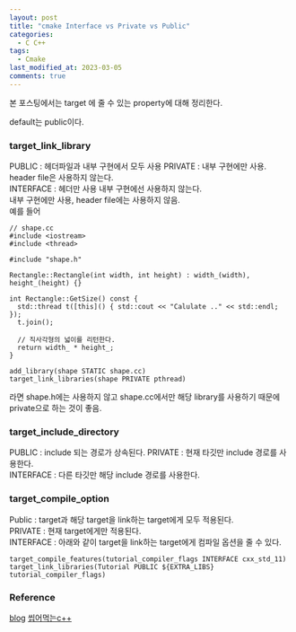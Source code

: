 ```yaml
---
layout: post
title: "cmake Interface vs Private vs Public"
categories:
  - C C++
tags:
  - Cmake
last_modified_at: 2023-03-05
comments: true
---
```

본 포스팅에서는 
target 에 줄 수 있는 property에 대해 정리한다.

default는 public이다.  

### target_link_library
PUBLIC : 헤더파일과 내부 구현에서 모두 사용
PRIVATE : 내부 구현에만 사용. header file은 사용하지 않는다.  
INTERFACE : 헤더만 사용 내부 구현에선 사용하지 않는다.  
내부 구현에만 사용, header file에는 사용하지 않음.  
예를 들어  
```
// shape.cc
#include <iostream>
#include <thread>

#include "shape.h"

Rectangle::Rectangle(int width, int height) : width_(width), height_(height) {}

int Rectangle::GetSize() const {
  std::thread t([this]() { std::cout << "Calulate .." << std::endl; });
  t.join();

  // 직사각형의 넓이를 리턴한다.
  return width_ * height_;
}

```

```
add_library(shape STATIC shape.cc)
target_link_libraries(shape PRIVATE pthread)
```
라면 shape.h에는 사용하지 않고 shape.cc에서만 해당 library를 사용하기 때문에 private으로 하는 것이 좋음.

### target_include_directory
PUBLIC : include 되는 경로가 상속된다.
PRIVATE : 현재 타깃만 include 경로를 사용한다.  
INTERFACE : 다른 타깃만 해당 include 경로를 사용한다.

### target_compile_option
Public : target과 해당 target을 link하는 target에게 모두 적용된다.  
PRIVATE : 현재 target에게만 적용된다.  
INTERFACE : 아래와 같이 target을 link하는 target에게 컴파일 옵션을 줄 수 있다.  
```
target_compile_features(tutorial_compiler_flags INTERFACE cxx_std_11)
target_link_libraries(Tutorial PUBLIC ${EXTRA_LIBS} tutorial_compiler_flags)
```


### Reference
[blog](https://leimao.github.io/blog/CMake-Public-Private-Interface/)
[씹어먹는c++](https://modoocode.com/332)